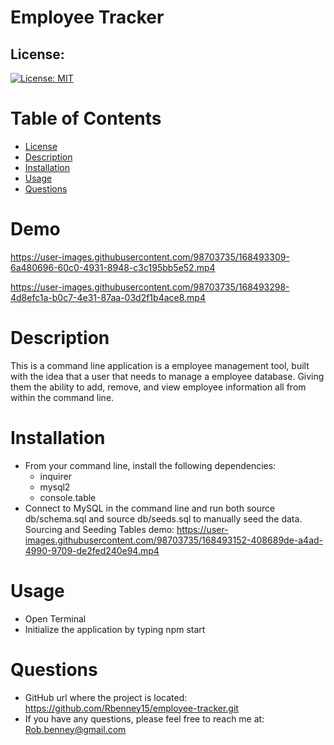 # Employee Tracker

## License:
[![License: MIT](https://img.shields.io/badge/License-MIT-yellow.svg)](https://opensource.org/licenses/MIT)

# Table of Contents
* [License](#license)
* [Description](#description)
* [Installation](#installation)
* [Usage](#usage)
* [Questions](#questions)

# Demo


https://user-images.githubusercontent.com/98703735/168493309-6a480696-60c0-4931-8948-c3c195bb5e52.mp4




https://user-images.githubusercontent.com/98703735/168493298-4d8efc1a-b0c7-4e31-87aa-03d2f1b4ace8.mp4


# Description
This is a command line application is a employee management tool, built with the idea that a user that needs to manage a employee database. Giving them the ability to add, remove, and view employee information all from within the command line.  

# Installation
* From your command line, install the following dependencies:
    * inquirer
    * mysql2
    * console.table
* Connect to MySQL in the command line and run both source db/schema.sql and source db/seeds.sql to manually seed the data.
Sourcing and Seeding Tables demo:
https://user-images.githubusercontent.com/98703735/168493152-408689de-a4ad-4990-9709-de2fed240e94.mp4

# Usage
* Open Terminal
* Initialize the application by typing npm start

# Questions
* GitHub url where the project is located: https://github.com/Rbenney15/employee-tracker.git
* If you have any questions, please feel free to reach me at: Rob.benney@gmail.com
